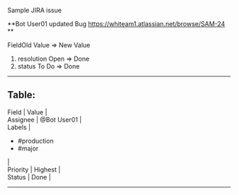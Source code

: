  

 
 Sample JIRA issue

 

 **Bot User01 updated Bug https://whiteam1.atlassian.net/browse/SAM-24 **  

 FieldOld Value => New Value 

 

 
 1.  resolution Open => Done 
 2.  status To Do => Done 
 
 

  

---

 Table:
---
   Field |  Value |  
    Assignee |  @Bot User01 |  
  Labels |   
 - #production
 - #major
 
  |  
    Priority |  Highest |  
  Status |  Done |  
  
---
 

 